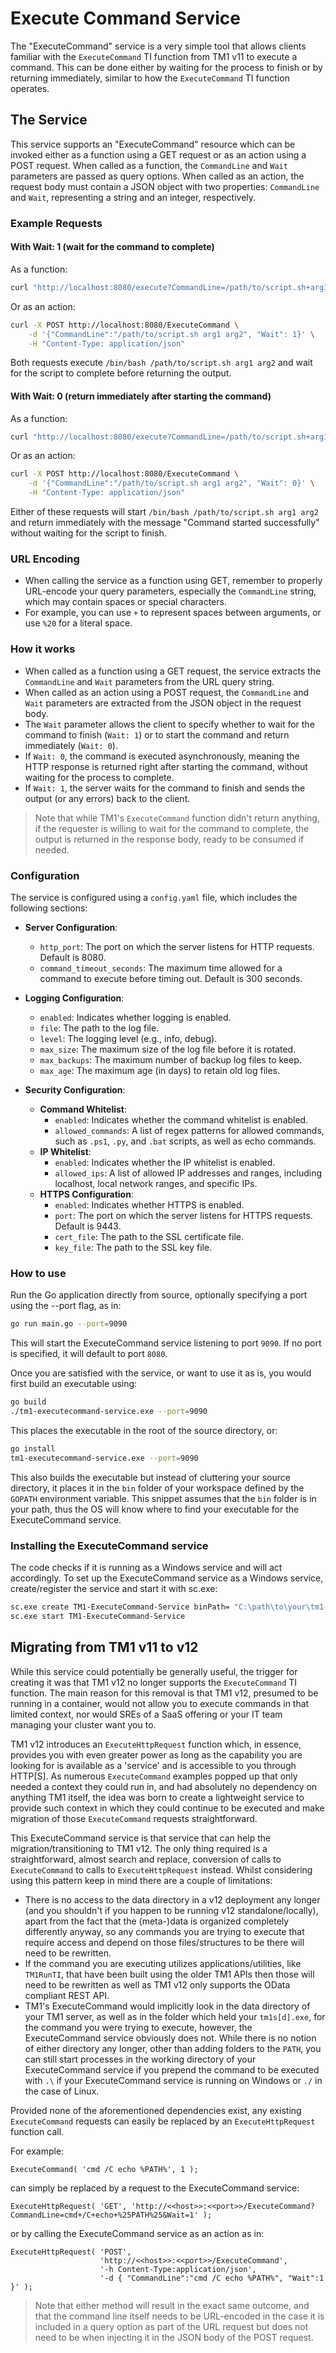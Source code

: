 # Execute Command Service

The "ExecuteCommand" service is a very simple tool that allows clients familiar with the `ExecuteCommand` TI function from TM1 v11 to execute a command. This can be done either by waiting for the process to finish or by returning immediately, similar to how the `ExecuteCommand` TI function operates.

## The Service

This service supports an "ExecuteCommand" resource which can be invoked either as a function using a GET request or as an action using a POST request. When called as a function, the `CommandLine` and `Wait` parameters are passed as query options. When called as an action, the request body must contain a JSON object with two properties: `CommandLine` and `Wait`, representing a string and an integer, respectively.

### Example Requests

#### With Wait: 1 (wait for the command to complete)

As a function:

```bash
curl "http://localhost:8080/execute?CommandLine=/path/to/script.sh+arg1+arg2&Wait=1"
```

Or as an action:

```bash
curl -X POST http://localhost:8080/ExecuteCommand \
    -d '{"CommandLine":"/path/to/script.sh arg1 arg2", "Wait": 1}' \
    -H "Content-Type: application/json"
```

Both requests execute `/bin/bash /path/to/script.sh arg1 arg2` and wait for the script to complete before returning the output.

#### With Wait: 0 (return immediately after starting the command)

As a function:

```bash
curl "http://localhost:8080/execute?CommandLine=/path/to/script.sh+arg1+arg2&Wait=0"
```

Or as an action:

```bash
curl -X POST http://localhost:8080/ExecuteCommand \
    -d '{"CommandLine":"/path/to/script.sh arg1 arg2", "Wait": 0}' \
    -H "Content-Type: application/json"
```

Either of these requests will start `/bin/bash /path/to/script.sh arg1 arg2` and return immediately with the message "Command started successfully" without waiting for the script to finish.

### URL Encoding
- When calling the service as a function using GET, remember to properly URL-encode your query parameters, especially the `CommandLine` string, which may contain spaces or special characters.
- For example, you can use `+` to represent spaces between arguments, or use `%20` for a literal space.

### How it works

- When called as a function using a GET request, the service extracts the `CommandLine` and `Wait` parameters from the URL query string.
- When called as an action using a POST request, the `CommandLine` and `Wait` parameters are extracted from the JSON object in the request body.
- The `Wait` parameter allows the client to specify whether to wait for the command to finish (`Wait: 1`) or to start the command and return immediately (`Wait: 0`).
- If `Wait: 0`, the command is executed asynchronously, meaning the HTTP response is returned right after starting the command, without waiting for the process to complete.
- If `Wait: 1`, the server waits for the command to finish and sends the output (or any errors) back to the client.

> Note that while TM1's `ExecuteCommand` function didn't return anything, if the requester is willing to wait for the command to complete, the output is returned in the response body, ready to be consumed if needed.

### Configuration

The service is configured using a `config.yaml` file, which includes the following sections:

- **Server Configuration**:
  - `http_port`: The port on which the server listens for HTTP requests. Default is 8080.
  - `command_timeout_seconds`: The maximum time allowed for a command to execute before timing out. Default is 300 seconds.

- **Logging Configuration**:
  - `enabled`: Indicates whether logging is enabled.
  - `file`: The path to the log file.
  - `level`: The logging level (e.g., info, debug).
  - `max_size`: The maximum size of the log file before it is rotated.
  - `max_backups`: The maximum number of backup log files to keep.
  - `max_age`: The maximum age (in days) to retain old log files.

- **Security Configuration**:
  - **Command Whitelist**:
    - `enabled`: Indicates whether the command whitelist is enabled.
    - `allowed_commands`: A list of regex patterns for allowed commands, such as `.ps1`, `.py`, and `.bat` scripts, as well as echo commands.
  - **IP Whitelist**:
    - `enabled`: Indicates whether the IP whitelist is enabled.
    - `allowed_ips`: A list of allowed IP addresses and ranges, including localhost, local network ranges, and specific IPs.
  - **HTTPS Configuration**:
    - `enabled`: Indicates whether HTTPS is enabled.
    - `port`: The port on which the server listens for HTTPS requests. Default is 9443.
    - `cert_file`: The path to the SSL certificate file.
    - `key_file`: The path to the SSL key file.

### How to use

Run the Go application directly from source, optionally specifying a port using the --port flag, as in:

```bash
go run main.go --port=9090
```

This will start the ExecuteCommand service listening to port `9090`. If no port is specified, it will default to port `8080`.

Once you are satisfied with the service, or want to use it as is, you would first build an executable using:

```bash
go build
./tm1-executecommand-service.exe --port=9090
```

This places the executable in the root of the source directory, or:

```bash
go install
tm1-executecommand-service.exe --port=9090
```

This also builds the executable but instead of cluttering your source directory, it places it in the `bin` folder of your workspace defined by the `GOPATH` environment variable. This snippet assumes that the `bin` folder is in your path, thus the OS will know where to find your executable for the ExecuteCommand service.

### Installing the ExecuteCommand service

The code checks if it is running as a Windows service and will act accordingly. To set up the ExecuteCommand service as a Windows service, create/register the service and start it with sc.exe:

```bash
sc.exe create TM1-ExecuteCommand-Service binPath= "C:\path\to\your\tm1-executecommand-service.exe"
sc.exe start TM1-ExecuteCommand-Service
```

## Migrating from TM1 v11 to v12

While this service could potentially be generally useful, the trigger for creating it was that TM1 v12 no longer supports the `ExecuteCommand` TI function. The main reason for this removal is that TM1 v12, presumed to be running in a container, would not allow you to execute commands in that limited context, nor would SREs of a SaaS offering or your IT team managing your cluster want you to.

TM1 v12 introduces an `ExecuteHttpRequest` function which, in essence, provides you with even greater power as long as the capability you are looking for is available as a 'service' and is accessible to you through HTTP[S]. As numerous `ExecuteCommand` examples popped up that only needed a context they could run in, and had absolutely no dependency on anything TM1 itself, the idea was born to create a lightweight service to provide such context in which they could continue to be executed and make migration of those `ExecuteCommand` requests straightforward.

This ExecuteCommand service is that service that can help the migration/transitioning to TM1 v12. The only thing required is a straightforward, almost search and replace, conversion of calls to `ExecuteCommand` to calls to `ExecuteHttpRequest` instead. Whilst considering using this pattern keep in mind there are a couple of limitations:

- There is no access to the data directory in a v12 deployment any longer (and you shouldn't if you happen to be running v12 standalone/locally), apart from the fact that the (meta-)data is organized completely differently anyway, so any commands you are trying to execute that require access and depend on those files/structures to be there will need to be rewritten.
- If the command you are executing utilizes applications/utilities, like `TM1RunTI`, that have been built using the older TM1 APIs then those will need to be rewritten as well as TM1 v12 only supports the OData compliant REST API.
- TM1's ExecuteCommand would implicitly look in the data directory of your TM1 server, as well as in the folder which held your `tm1s[d].exe`, for the command you were trying to execute, however, the ExecuteCommand service obviously does not. While there is no notion of either directory any longer, other than adding folders to the `PATH`, you can still start processes in the working directory of your ExecuteCommand service if you prepend the command to be executed with `.\` if your ExecuteCommand service is running on Windows or `./` in the case of Linux.

Provided none of the aforementioned dependencies exist, any existing `ExecuteCommand` requests can easily be replaced by an `ExecuteHttpRequest` function call.

For example:

```
ExecuteCommand( 'cmd /C echo %PATH%', 1 );
```

can simply be replaced by a request to the ExecuteCommand service:

```
ExecuteHttpRequest( 'GET', 'http://<<host>>:<<port>>/ExecuteCommand?CommandLine=cmd+/C+echo+%25PATH%25&Wait=1' );
```

or by calling the ExecuteCommand service as an action as in:

```tm1-ti
ExecuteHttpRequest( 'POST', 
                    'http://<<host>>:<<port>>/ExecuteCommand', 
                    '-h Content-Type:application/json',
                    '-d { "CommandLine":"cmd /C echo %PATH%", "Wait":1 }' );
```

> Note that either method will result in the exact same outcome, and that the command line itself needs to be URL-encoded in the case it is included in a query option as part of the URL request but does not need to be when injecting it in the JSON body of the POST request.
